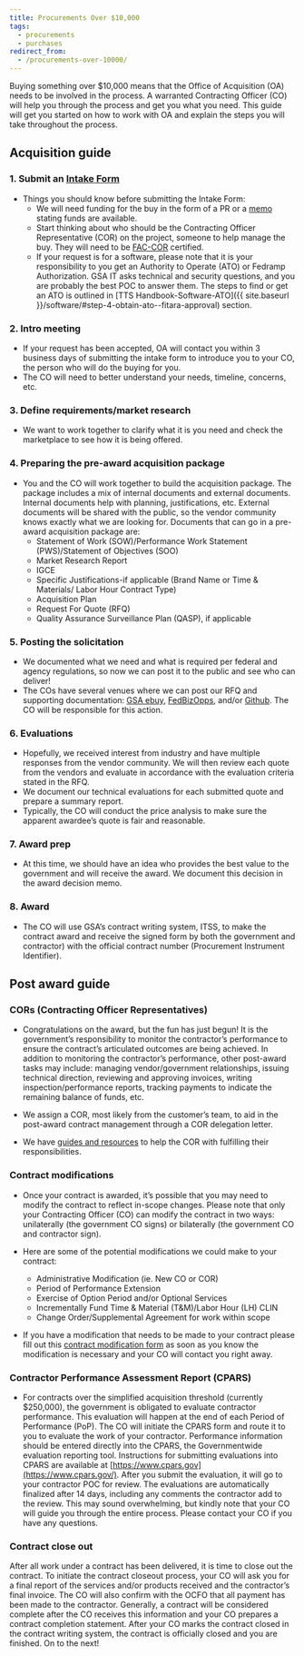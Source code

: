 ```yaml
---
title: Procurements Over $10,000
tags:
  - procurements
  - purchases
redirect_from:
  - /procurements-over-10000/
---
```


Buying something over $10,000 means that the Office of Acquisition (OA) needs to be involved in the process. A warranted Contracting Officer (CO) will help you through the process and get you what you need. This guide will get you started on how to work with OA and explain the steps you will take throughout the process.

## Acquisition guide

### 1. Submit an [Intake Form](https://docs.google.com/forms/d/e/1FAIpQLSdqd8GVxwJAGqwtEUJJ5rXtHZDMc9yLdGRUkp0tSkc4lwHhqw/viewform)

- Things you should know before submitting the Intake Form:
  - We will need funding for the buy in the form of a PR or a [memo](https://docs.google.com/document/d/1tayJSTcge_jUEM7BWQvX2Tw_oexv6XhecTkJsawGknw/edit) stating funds are available.
  - Start thinking about who should be the Contracting Officer Representative (COR) on the project, someone to help manage the buy. They will need to be [FAC-COR](https://docs.google.com/document/d/1HzbEv6yQn6pWYl1MDImeLW6ShedcRsekSCBe54Nsnc8/edit#heading=h.aizxbe137goh) certified.
  - If your request is for a software, please note that it is your responsibility to you get an Authority to Operate (ATO) or Fedramp Authorization. GSA IT asks technical and security questions, and you are probably the best POC to answer them. The steps to find or get an ATO is outlined in [TTS Handbook-Software-ATO]({{ site.baseurl }}/software/#step-4-obtain-ato--fitara-approval) section.

### 2. Intro meeting

- If your request has been accepted, OA will contact you within 3 business days of submitting the intake form to introduce you to your CO, the person who will do the buying for you.
- The CO will need to better understand your needs, timeline, concerns, etc.

### 3. Define requirements/market research

- We want to work together to clarify what it is you need and check the marketplace to see how it is being offered.

### 4. Preparing the pre-award acquisition package

- You and the CO will work together to build the acquisition package. The package includes a mix of internal documents and external documents. Internal documents help with planning, justifications, etc. External documents will be shared with the public, so the vendor community knows exactly what we are looking for. Documents that can go in a pre-award acquisition package are:
  - Statement of Work (SOW)/Performance Work Statement (PWS)/Statement of Objectives (SOO)
  - Market Research Report
  - IGCE
  - Specific Justifications-if applicable (Brand Name or Time & Materials/ Labor Hour Contract Type)
  - Acquisition Plan
  - Request For Quote (RFQ)
  - Quality Assurance Surveillance Plan (QASP), if applicable

### 5. Posting the solicitation

- We documented what we need and what is required per federal and agency regulations, so now we can post it to the public and see who can deliver!
- The COs have several venues where we can post our RFQ and supporting documentation: [GSA ebuy](https://www.ebuy.gsa.gov/), [FedBizOpps](https://www.fbo.gov/), and/or [Github](https://github.com/). The CO will be responsible for this action.

### 6. Evaluations

- Hopefully, we received interest from industry and have multiple responses from the vendor community. We will then review each quote from the vendors and evaluate in accordance with the evaluation criteria stated in the RFQ.
- We document our technical evaluations for each submitted quote and prepare a summary report.
- Typically, the CO will conduct the price analysis to make sure the apparent awardee’s quote is fair and reasonable.

### 7. Award prep

- At this time, we should have an idea who provides the best value to the government and will receive the award. We document this decision in the award decision memo.

### 8. Award

- The CO will use GSA’s contract writing system, ITSS, to make the contract award and receive the signed form by both the government and contractor) with the official contract number (Procurement Instrument Identifier).

## Post award guide

### CORs (Contracting Officer Representatives)

- Congratulations on the award, but the fun has just begun! It is the government’s responsibility to monitor the contractor’s performance to ensure the contract’s articulated outcomes are being achieved. In addition to monitoring the contractor’s performance, other post-award tasks may include: managing vendor/government relationships, issuing technical direction, reviewing and approving invoices, writing inspection/performance reports, tracking payments to indicate the remaining balance of funds, etc.

- We assign a COR, most likely from the customer’s team, to aid in the post-award contract management through a COR delegation letter.

- We have [guides and resources](https://drive.google.com/drive/folders/0BxTwA-UymFarOTZBRVFLYkdvcFU) to help the COR with fulfilling their responsibilities.

### Contract modifications

- Once your contract is awarded, it’s possible that you may need to modify the contract to reflect in-scope changes. Please note that only your Contracting Officer (CO) can modify the contract in two ways: unilaterally (the government CO signs) or bilaterally (the government CO and contractor sign).

- Here are some of the potential modifications we could make to your contract:

  - Administrative Modification (ie. New CO or COR)
  - Period of Performance Extension
  - Exercise of Option Period and/or Optional Services
  - Incrementally Fund Time & Material (T&M)/Labor Hour (LH) CLIN
  - Change Order/Supplemental Agreement for work within scope

- If you have a modification that needs to be made to your contract please fill out this [contract modification form](https://docs.google.com/forms/d/e/1FAIpQLSem56QHnAqOiUYlGltNIFugRtWn_QAA43L_LGF0-jK3p5Q-kw/viewform) as soon as you know the modification is necessary and your CO will contact you right away.

### Contractor Performance Assessment Report (CPARS)

- For contracts over the simplified acquisition threshold (currently $250,000), the government is obligated to evaluate contractor performance. This evaluation will happen at the end of each Period of Performance (PoP). The CO will initiate the CPARS form and route it to you to evaluate the work of your contractor. Performance information should be entered directly into the CPARS, the Governmentwide evaluation reporting tool. Instructions for submitting evaluations into CPARS are available at [https://www.cpars.gov](https://www.cpars.gov/). After you submit the evaluation, it will go to your contractor POC for review. The evaluations are automatically finalized after 14 days, including any comments the contractor add to the review. This may sound overwhelming, but kindly note that your CO will guide you through the entire process. Please contact your CO if you have any questions.

### Contract close out

After all work under a contract has been delivered, it is time to close out the contract. To initiate the contract closeout process, your CO will ask you for a final report of the services and/or products received and the contractor’s final invoice. The CO will also confirm with the OCFO that all payment has been made to the contractor. Generally, a contract will be considered complete after the CO receives this information and your CO prepares a contract completion statement. After your CO marks the contract closed in the contract writing system, the contract is officially closed and you are finished. On to the next!
